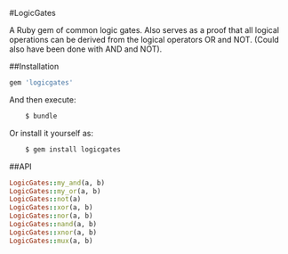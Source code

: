 #LogicGates

A Ruby gem of common logic gates. Also serves as a proof that all logical operations can be derived from the logical operators OR and NOT. (Could also have been done with AND and NOT).

##Installation

```ruby
gem 'logicgates'
```

And then execute:
```ruby
    $ bundle
```
Or install it yourself as:
```ruby
    $ gem install logicgates
```

##API

```ruby
LogicGates::my_and(a, b)
LogicGates::my_or(a, b)
LogicGates::not(a)
LogicGates::xor(a, b)
LogicGates::nor(a, b)
LogicGates::nand(a, b)
LogicGates::xnor(a, b)
LogicGates::mux(a, b)
```
